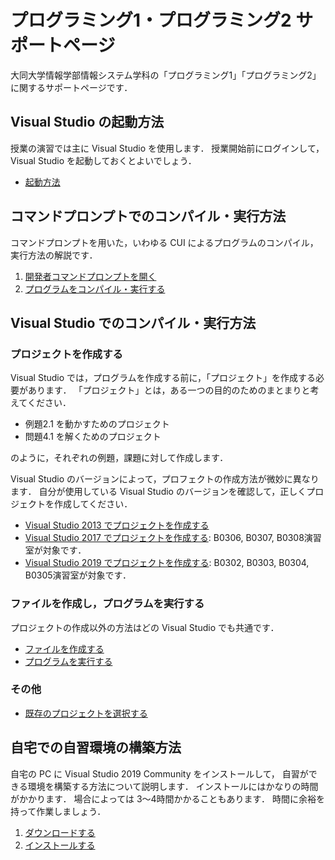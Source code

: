 # プログラミング1・プログラミング2 サポートページ

大同大学情報学部情報システム学科の「プログラミング1」「プログラミング2」に関するサポートページです．

## Visual Studio の起動方法

授業の演習では主に Visual Studio を使用します．
授業開始前にログインして，Visual Studio を起動しておくとよいでしょう．

- [起動方法](docs/LaunchVisualStudio.md)

## コマンドプロンプトでのコンパイル・実行方法

コマンドプロンプトを用いた，いわゆる CUI によるプログラムのコンパイル，実行方法の解説です．

1. [開発者コマンドプロンプトを開く](docs/LaunchPrompt.md)
2. [プログラムをコンパイル・実行する](docs/RunProgramOnPrompt.md)

## Visual Studio でのコンパイル・実行方法

### プロジェクトを作成する

Visual Studio では，プログラムを作成する前に，「プロジェクト」を作成する必要があります．
「プロジェクト」とは，ある一つの目的のためのまとまりと考えてください．

- 例題2.1 を動かすためのプロジェクト
- 問題4.1 を解くためのプロジェクト

のように，それぞれの例題，課題に対して作成します．

Visual Studio のバージョンによって，プロフェクトの作成方法が微妙に異なります．
自分が使用している Visual Studio のバージョンを確認して，正しくプロジェクトを作成してください．

- [Visual Studio 2013 でプロジェクトを作成する](docs/CreateProject2013.md)
- [Visual Studio 2017 でプロジェクトを作成する](docs/CreateProject2017.md): B0306, B0307, B0308演習室が対象です．
- [Visual Studio 2019 でプロジェクトを作成する](docs/CreateProject2019.md): B0302, B0303, B0304, B0305演習室が対象です．

### ファイルを作成し，プログラムを実行する

プロジェクトの作成以外の方法はどの Visual Studio でも共通です．

- [ファイルを作成する](docs/WriteProgram.md)
- [プログラムを実行する](docs/RunProgramOnVS.md)

### その他

- [既存のプロジェクトを選択する](docs/SelectProject.md)

## 自宅での自習環境の構築方法

自宅の PC に Visual Studio 2019 Community をインストールして，
自習ができる環境を構築する方法について説明します．
インストールにはかなりの時間がかかります．
場合によっては 3〜4時間かかることもあります．
時間に余裕を持って作業しましょう．

1. [ダウンロードする](docs/DownloadVSC2019.md)
2. [インストールする](docs/InstallVSC2019.md)

